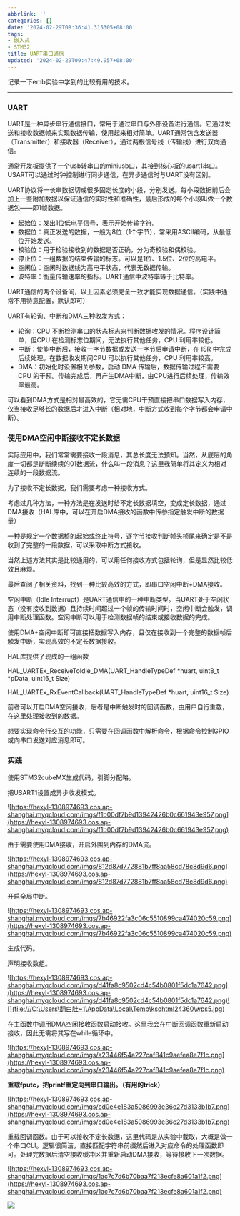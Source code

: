 ```yaml
---
abbrlink: ''
categories: []
date: '2024-02-29T08:36:41.315305+08:00'
tags:
- 嵌入式
- STM32
title: UART串口通信
updated: '2024-02-29T09:47:49.957+08:00'
---
```

记录一下emb实验中学到的比较有用的技术。

---

### UART

UART是一种异步串行通信接口，常用于通过串口与外部设备进行通信。它通过发送和接收数据帧来实现数据传输，使用起来相对简单。UART通常包含发送器（Transmitter）和接收器（Receiver），通过两根信号线（传输线）进行双向通信。

通常开发板提供了一个usb转串口的miniusb口，其接到核心板的usart1串口。USART可以通过时钟控制进行同步通信，在异步通信时与UART没有区别。

UART协议将一长串数据切成很多固定长度的小段，分别发送。每小段数据前后会加上一些附加数据以保证通信的实时性和准确性，最后形成的每个小段叫做一个数据包——即1帧数据。

- 起始位：发出1位低电平信号，表示开始传输字符。
- 数据位：真正发送的数据，一般为8位（1个字节），常采用ASCII编码，从最低位开始发送。
- 校验位：用于检验接收到的数据是否正确，分为奇校验和偶校验。
- 停止位：一组数据的结束传输的标志。可以是1位、1.5位、2位的高电平。
- 空闲位：空闲时数据线为高电平状态，代表无数据传输。
- 波特率：衡量传输速率的指标。UART通信中波特率等于比特率。

UART通信的两个设备间，以上因素必须完全一致才能实现数据通信。（实践中通常不用特意配置，默认即可）

UART有轮询、中断和DMA三种收发方式：

- 轮询：CPU 不断检测串口的状态标志来判断数据收发的情况。程序设计简单，但CPU 在检测标志位期间，无法执行其他任务，CPU 利用率较低。
- 中断：使能中断后，接收一字节数据或发送一字节后申请中断，在 ISR 中完成后续处理。在数据收发期间CPU 可以执行其他任务，CPU 利用率较高。
- DMA：初始化时设置相关参数，启动 DMA 传输后，数据传输过程不需要CPU 的干预。传输完成后，再产生DMA中断，由CPU进行后续处理，传输效率最高。

可以看到DMA方式是相对最高效的，它无需CPU干预直接把串口数据写入内存，仅当接收足够长的数据后才进入中断（相对地，中断方式收到每个字节都会申请中断）。

### 使用DMA空闲中断接收不定长数据

实际应用中，我们常常需要接收一段消息，其总长度无法预知。当然，从底层的角度一切都是断断续续的01数据流，什么叫一段消息？这里我简单将其定义为相对连续的一段数据流。

为了接收不定长数据，我们需要考虑一种接收方式。

考虑过几种方法，一种方法是在发送时给不定长数据填空，变成定长数据，通过DMA接收（HAL库中，可以在开启DMA接收的函数中传参指定触发中断的数据量）

一种是规定一个数据桢的起始或终止符号，逐字节接收判断帧头桢尾来确定是不是收到了完整的一段数据，可以采取中断方式接收。

当然上述方法其实是比较通用的，可以用任何接收方式包括轮询，但是显然比较低效且麻烦。

最后查阅了相关资料，找到一种比较高效的方式，即串口空闲中断+DMA接收。

空闲中断（Idle Interrupt）是UART通信中的一种中断类型。当UART处于空闲状态（没有接收到数据）且持续时间超过一个帧的传输时间时，空闲中断会触发，调用中断处理函数。空闲中断可以用于检测数据帧的结束或接收数据的完成。

使用DMA+空闲中断即可直接把数据写入内存，且仅在接收到一个完整的数据帧后触发中断，实现高效的不定长数据接收。

HAL库提供了现成的一组函数

HAL\_UARTEx\_ReceiveToIdle\_DMA(UART\_HandleTypeDef \*huart, uint8\_t \*pData, uint16\_t Size)

HAL\_UARTEx\_RxEventCallback(UART\_HandleTypeDef \*huart, uint16\_t Size)

前者可以开启DMA空闲接收，后者是中断触发时的回调函数，由用户自行重载，在这里处理接收到的数据。

想要实现命令行交互的功能，只需要在回调函数中解析命令，根据命令控制GPIO或向串口发送对应消息即可。

### 实践

使用STM32cubeMX生成代码，引脚分配略。

把USART1设置成异步收发模式。

![https://hexyl-1308974693.cos.ap-shanghai.myqcloud.com/imgs/f1b00df7b9d13942426b0c661943e957.png](https://hexyl-1308974693.cos.ap-shanghai.myqcloud.com/imgs/f1b00df7b9d13942426b0c661943e957.png)

由于需要使用DMA接收，开启外围到内存的DMA流。

![https://hexyl-1308974693.cos.ap-shanghai.myqcloud.com/imgs/812d87d772881b7ff8aa58cd78c8d9d6.png](https://hexyl-1308974693.cos.ap-shanghai.myqcloud.com/imgs/812d87d772881b7ff8aa58cd78c8d9d6.png)

开启全局中断。

![https://hexyl-1308974693.cos.ap-shanghai.myqcloud.com/imgs/7b46922fa3c06c5510899ca474020c59.png](https://hexyl-1308974693.cos.ap-shanghai.myqcloud.com/imgs/7b46922fa3c06c5510899ca474020c59.png)

生成代码。

声明接收数组。

![https://hexyl-1308974693.cos.ap-shanghai.myqcloud.com/imgs/d41fa8c9502cd4c54b0801f5dc1a7642.png](https://hexyl-1308974693.cos.ap-shanghai.myqcloud.com/imgs/d41fa8c9502cd4c54b0801f5dc1a7642.png)![](file:///C:\Users\翻白肚~1\AppData\Local\Temp\ksohtml24360\wps5.jpg)

在主函数中调用DMA空闲接收函数启动接收。这里我会在中断回调函数重新启动接收，因此无需将其写在while循环中。

![https://hexyl-1308974693.cos.ap-shanghai.myqcloud.com/imgs/a23446f54a227caf841c9aefea8e7f1c.png](https://hexyl-1308974693.cos.ap-shanghai.myqcloud.com/imgs/a23446f54a227caf841c9aefea8e7f1c.png)

**重载fputc，把printf重定向到串口输出。（有用的trick）**

![https://hexyl-1308974693.cos.ap-shanghai.myqcloud.com/imgs/cd0e4e183a5086993e36c27d3133b1b7.png](https://hexyl-1308974693.cos.ap-shanghai.myqcloud.com/imgs/cd0e4e183a5086993e36c27d3133b1b7.png)

重载回调函数。由于可以接收不定长数据，这里代码是从实验中截取，大概是做一个串口CLI。逻辑很简洁，直接匹配字符串前缀然后进入对应命令的处理函数即可。处理完数据后清空接收缓冲区并重新启动DMA接收，等待接收下一次数据。

![https://hexyl-1308974693.cos.ap-shanghai.myqcloud.com/imgs/1ac7c7d6b70baa7f213ecfe8a601a1f2.png](https://hexyl-1308974693.cos.ap-shanghai.myqcloud.com/imgs/1ac7c7d6b70baa7f213ecfe8a601a1f2.png)

![](file:///C:\Users\翻白肚~1\AppData\Local\Temp\ksohtml24360\wps4.jpg)

